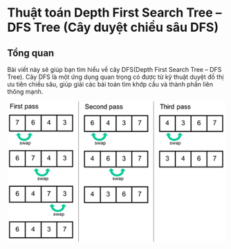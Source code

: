 # Thuật toán Depth First Search Tree – DFS Tree (Cây duyệt chiều sâu DFS)

## Tổng quan 
Bài viết này sẽ giúp bạn tìm hiểu về cây DFS(Depth First Search Tree – DFS Tree). Cây DFS là một ứng dụng quan trọng có được từ kỹ thuật duyệt đồ thị ưu tiên chiều sâu, giúp giải các bài toán tìm khớp cầu và thành phần liên thông mạnh.








<img src="blog/algorithm/img/sorting.png" style="display: block; margin-right: auto; margin-left: auto;">